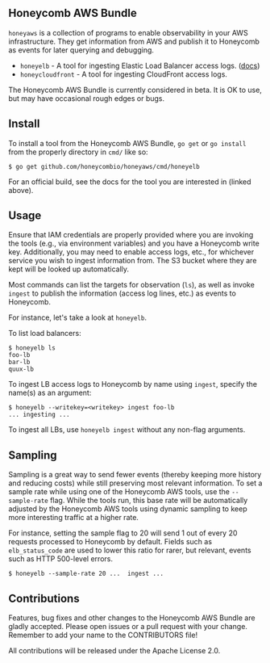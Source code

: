 ## Honeycomb AWS Bundle

`honeyaws` is a collection of programs to enable observability in your AWS
infrastructure. They get information from AWS and publish it to Honeycomb as
events for later querying and debugging.

- `honeyelb` - A tool for ingesting Elastic Load Balancer access logs.
  ([docs](https://honeycomb.io/docs/connect/aws-elastic-load-balancer))
- `honeycloudfront` - A tool for ingesting CloudFront access logs.

The Honeycomb AWS Bundle is currently considered in beta. It is OK to use, but
may have occasional rough edges or bugs.

## Install

To install a tool from the Honeycomb AWS Bundle, `go get` or `go install` from
the properly directory in `cmd/` like so:

```
$ go get github.com/honeycombio/honeyaws/cmd/honeyelb
```

For an official build, see the docs for the tool you are interested in (linked
above).

## Usage

Ensure that IAM credentials are properly provided where you are invoking the
tools (e.g., via environment variables) and you have a Honeycomb write key.
Additionally, you may need to enable access logs, etc., for whichever service
you wish to ingest information from.  The S3 bucket where they are kept will be
looked up automatically.

Most commands can list the targets for observation (`ls`), as well as invoke
`ingest` to publish the information (access log lines, etc.) as events to
Honeycomb.

For instance, let's take a look at `honeyelb`.

To list load balancers:

```
$ honeyelb ls
foo-lb
bar-lb
quux-lb
```

To ingest LB access logs to Honeycomb by name using `ingest`, specify the
name(s) as an argument:

```
$ honeyelb --writekey=<writekey> ingest foo-lb
... ingesting ...
```

To ingest all LBs, use `honeyelb ingest` without any non-flag arguments.


## Sampling

Sampling is a great way to send fewer events (thereby keeping more history and
reducing costs) while still preserving most relevant information. To set a
sample rate while using one of the Honeycomb AWS tools, use the `--sample-rate`
flag. While the tools run, this base rate will be automatically adjusted by the
Honeycomb AWS tools using dynamic sampling to keep more interesting traffic at a
higher rate.

For instance, setting the sample flag to 20 will send 1 out of every 20 requests
processed to Honeycomb by default. Fields such as `elb_status_code` are used to
lower this ratio for rarer, but relevant, events such as HTTP 500-level errors.

```
$ honeyelb --sample-rate 20 ...  ingest ...
```

## Contributions

Features, bug fixes and other changes to the Honeycomb AWS Bundle are gladly
accepted. Please open issues or a pull request with your change. Remember to add
your name to the CONTRIBUTORS file!

All contributions will be released under the Apache License 2.0.
